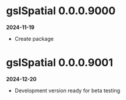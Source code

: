 # gslSpatial 0.0.0.9000
**2024-11-19**

* Create package

# gslSpatial 0.0.0.9001
**2024-12-20**

* Development version ready for beta testing
